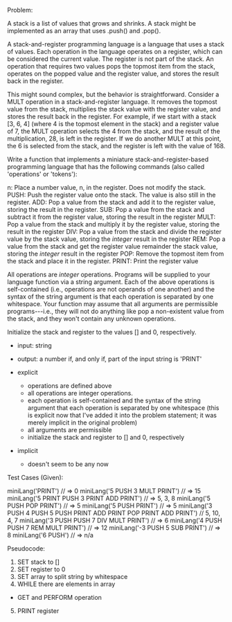 Problem:

A stack is a list of values that grows and shrinks. A stack might be implemented as an array that uses .push() and .pop(). 

A stack-and-register programming language is a language that uses a stack of values. Each operation in the language operates on a register, which can be considered the current value. The register is not part of the stack. An operation that requires two values pops the topmost item from the stack, operates on the popped value and the register value, and stores the result back in the register.

This might sound complex, but the behavior is straightforward. Consider a MULT operation in a stack-and-register language. It removes the topmost value from the stack, multiplies the stack value with the register value, and stores the result back in the register. For example, if we start with a stack [3, 6, 4] (where 4 is the topmost element in the stack) and a register value of 7, the MULT operation selects the 4 from the stack, and the result of the multiplication, 28, is left in the register. If we do another MULT at this point, the 6 is selected from the stack, and the register is left with the value of 168.

Write a function that implements a miniature stack-and-register-based programming language that has the following commands (also called 'operations' or 'tokens'):

n: Place a number value, n, in the register. Does not modify the stack.
PUSH: Push the register value onto the stack. The value is also still in the register.
ADD: Pop a value from the stack and add it to the register value, storing the result in the register.
SUB: Pop a value from the stack and subtract it from the register value, storing the result in the register
MULT: Pop a value from the stack and multiply it by the register value, storing the result in the register
DIV: Pop a value from the stack and divide the register value by the stack value, storing the _integer_ result in the register
REM: Pop a value from the stack and get the register value remainder the stack value, storing the _integer_ result in the register
POP: Remove the topmost item from the stack and place it in the register.
PRINT: Print the register value

All operations are _integer_ operations. Programs will be supplied to your language function via a string argument. Each of the above operations is self-contained (i.e., operations are not operands of one another) and the syntax of the string argument is that each operation is separated by one whitespace. Your function may assume that all arguments are permissible programs---i.e., they will not do anything like pop a non-existent value from the stack, and they won't contain any unknown operations.

Initialize the stack and register to the values [] and 0, respectively. 

- input: string
- output: a number if, and only if, part of the input string is 'PRINT'

- explicit
  - operations are defined above
  - all operations are integer operations.
  - each operation is self-contained and the syntax of the string argument that each operation is separated by one whitespace (this is explicit now that I've added it into the problem statement; it was merely implicit in the original problem)
  - all arguments are permissible
  - initialize the stack and register to [] and 0, respectively

- implicit
  - doesn't seem to be any now

Test Cases (Given):

miniLang('PRINT') // => 0
miniLang('5 PUSH 3 MULT PRINT') // => 15
miniLang('5 PRINT PUSH 3 PRINT ADD PRINT') // => 5, 3, 8
miniLang('5 PUSH POP PRINT') // => 5
miniLang('5 PUSH PRINT') // => 5
miniLang('3 PUSH 4 PUSH 5 PUSH PRINT ADD PRINT POP PRINT ADD PRINT') // 5, 10, 4, 7
miniLang('3 PUSH PUSH 7 DIV MULT PRINT') // => 6
miniLang('4 PUSH PUSH 7 REM MULT PRINT') // => 12
miniLang('-3 PUSH 5 SUB PRINT') // => 8
miniLang('6 PUSH') // => n/a

Pseudocode:

1. SET stack to []
2. SET register to 0
3. SET array to split string by whitespace
4. WHILE there are elements in array
  - GET and PERFORM operation
5. PRINT register
